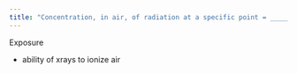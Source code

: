 ```yaml
---
title: "Concentration, in air, of radiation at a specific point = _____"
---
```

Exposure
- ability of xrays to ionize air


